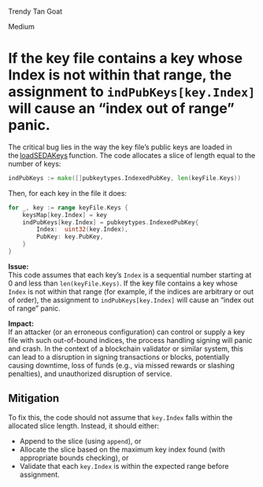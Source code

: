 Trendy Tan Goat

Medium

# If the key file contains a key whose Index is not within that range, the assignment to `indPubKeys[key.Index]` will cause an “index out of range” panic.

The critical bug lies in the way the key file’s public keys are loaded in the [loadSEDAKeys](https://github.com/sherlock-audit/2024-12-seda-protocol/blob/main/seda-chain/app/utils/seda_signer.go#L44-L74) function. The code allocates a slice of length equal to the number of keys:

```go
indPubKeys := make([]pubkeytypes.IndexedPubKey, len(keyFile.Keys))
```

Then, for each key in the file it does:

```go
for _, key := range keyFile.Keys {
	keysMap[key.Index] = key
	indPubKeys[key.Index] = pubkeytypes.IndexedPubKey{
		Index:  uint32(key.Index),
		PubKey: key.PubKey,
	}
}
```

**Issue:**  
This code assumes that each key’s `Index` is a sequential number starting at 0 and less than `len(keyFile.Keys)`. If the key file contains a key whose `Index` is not within that range (for example, if the indices are arbitrary or out of order), the assignment to `indPubKeys[key.Index]` will cause an “index out of range” panic.

**Impact:**  
If an attacker (or an erroneous configuration) can control or supply a key file with such out-of-bound indices, the process handling signing will panic and crash. In the context of a blockchain validator or similar system, this can lead to a disruption in signing transactions or blocks, potentially causing downtime, loss of funds (e.g., via missed rewards or slashing penalties), and unauthorized disruption of service.

## Mitigation
To fix this, the code should not assume that `key.Index` falls within the allocated slice length. Instead, it should either:
- Append to the slice (using `append`), or
- Allocate the slice based on the maximum key index found (with appropriate bounds checking), or
- Validate that each `key.Index` is within the expected range before assignment.
